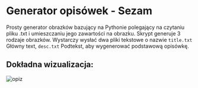 # Generator opisówek - Sezam
Prosty generator obrazków bazujący na Pythonie polegający na czytaniu pliku .txt i umieszczaniu jego zawartości na obrazku. Skrypt generuje 3 rodzaje obrazków. Wystarczy wysłać dwa pliki tekstowe o nazwie ``title.txt`` Główny text, ``desc.txt`` Podtekst, aby wygenerować podstawową opisówkę. 

## Dokładna wizualizacja:
![opiz](https://github.com/Nik0-0/sezam/assets/54240096/46d105bb-3502-4766-99b0-18714f44fc7b)
